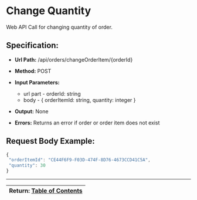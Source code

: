 # Change Quantity

Web API Call for changing quantity of order.

## Specification:

 * **Url Path:** /api/orders/changeOrderItem/{orderId} 

 * **Method:** POST 
 
 * **Input Parameters:**
   * url part -  orderId: string
   * body - { orderItemId: string, quantity: integer }
   
 * **Output:** None
 * **Errors:** Returns an error if order or order item does not exist
 
## Request Body Example:
~~~javascript
{
 "orderItemId": "CE44F6F9-F03D-474F-8D76-4673CCD41C5A", 
 "quantity": 30
}
~~~

---
| Return: [Table of Contents](../table-of-contents.md) |
|----|
